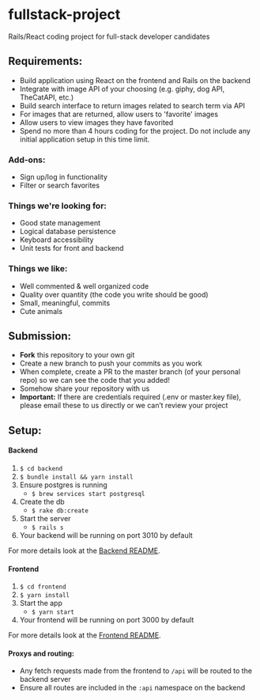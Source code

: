 # fullstack-project

Rails/React coding project for full-stack developer candidates

## Requirements:

- Build application using React on the frontend and Rails on the backend
- Integrate with image API of your choosing (e.g. giphy, dog API, TheCatAPI, etc.)
- Build search interface to return images related to search term via API
- For images that are returned, allow users to 'favorite' images
- Allow users to view images they have favorited
- Spend no more than 4 hours coding for the project. Do not include any initial application setup in this time limit.

### Add-ons:

- Sign up/log in functionality
- Filter or search favorites

### Things we're looking for:

- Good state management
- Logical database persistence
- Keyboard accessibility
- Unit tests for front and backend

### Things we like:

- Well commented & well organized code
- Quality over quantity (the code you write should be good)
- Small, meaningful, commits
- Cute animals

## Submission:

- **Fork** this repository to your own git
- Create a new branch to push your commits as you work
- When complete, create a PR to the master branch (of your personal repo) so we can see the code that you added!
- Somehow share your repository with us
- **Important:** If there are credentials required (.env or master.key file), please email these to us directly or we can’t review your project

## Setup:

#### Backend

1. `$ cd backend`
2. `$ bundle install && yarn install`
3. Ensure postgres is running
   - `$ brew services start postgresql`
4. Create the db
   - `$ rake db:create`
5. Start the server
   - `$ rails s`
6. Your backend will be running on port 3010 by default

For more details look at the [Backend README](https://github.com/omarps/fullstack-project/blob/sandbox/backend/README.md).

#### Frontend

1. `$ cd frontend`
2. `$ yarn install`
3. Start the app
   - `$ yarn start`
4. Your frontend will be running on port 3000 by default

For more details look at the [Frontend README](https://github.com/omarps/fullstack-project/blob/sandbox/frontend/README.md).

#### Proxys and routing:

- Any fetch requests made from the frontend to `/api` will be routed to the backend server
- Ensure all routes are included in the `:api` namespace on the backend
